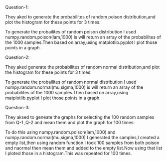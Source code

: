 Question-1:

They aked to generate the probabilites of random poison distribution,and plot the histogram for these points for 3 times:

To generate the probailites of random poison distribution I used numpy.random.poison(lam,1000) is will return an array of the probabilites of the 1000 samples.Then based on array,using matplotlib.pyplot I plot those points  in a graph.

Question-2:

They aked generate the probabilites of random normal distribution,and plot the histogram for these points for 3 times:

To generate the probailites of random normal distribution I used numpy.random.normal(mu,sigma,1000) is will return an array of the probabilites of the 1000 samples.Then based on array,using matplotlib.pyplot I plot those points  in a graph.

Question-3:

They aksed to geneate the graphs for selecting the 100 random samples from Q-1 ,Q-2 and mean them and plot the graph for 100 times:

To do this using numpy.random.poison(lam,1000) and numpy.random.normal(mu,sigma,1000)  I generated the samples,I created a empty list,then using random function I took 100 samples from both poison and naormal then mean them and added to the empty list.Now using that list I ploted those in a histogram.This was repeated for 100 times.

